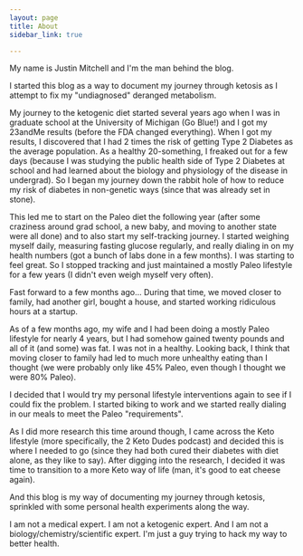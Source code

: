```yaml
---
layout: page
title: About
sidebar_link: true

---
```

My name is Justin Mitchell and I'm the man behind the blog.

I started this blog as a way to document my journey through ketosis as I attempt to fix my "undiagnosed" deranged metabolism.

My journey to the ketogenic diet started several years ago when I was in graduate school at the University of Michigan (Go Blue!) and I got my 23andMe results (before the FDA changed everything). When I got my results, I discovered that I had 2 times the risk of getting Type 2 Diabetes as the average population. As a healthy 20-something, I freaked out for a few days (because I was studying the public health side of Type 2 Diabetes at school and had learned about the biology and physiology of the disease in undergrad). So I began my journey down the rabbit hole of how to reduce my risk of diabetes in non-genetic ways (since that was already set in stone).

This led me to start on the Paleo diet the following year (after some craziness around grad school, a new baby, and moving to another state were all done) and to also start my self-tracking journey. I started weighing myself daily, measuring fasting glucose regularly, and really dialing in on my health numbers (got a bunch of labs done in a few months). I was starting to feel great. So I stopped tracking and just maintained a mostly Paleo lifestyle for a few years (I didn't even weigh myself very often). 

Fast forward to a few months ago... During that time, we moved closer to family, had another girl, bought a house, and started working ridiculous hours at a startup. 

As of a few months ago, my wife and I had been doing a mostly Paleo lifestyle for nearly 4 years, but I had somehow gained twenty pounds and all of it (and some) was fat. I was not in a healthy. Looking back, I think that moving closer to family had led to much more unhealthy eating than I thought (we were probably only like 45% Paleo, even though I thought we were 80% Paleo). 

I decided that I would try my personal lifestyle interventions again to see if I could fix the problem. I started biking to work and we started really dialing in our meals to meet the Paleo "requirements".  

As I did more research this time around though, I came across the Keto lifestyle (more specifically, the 2 Keto Dudes podcast) and decided this is where I needed to go (since they had both cured their diabetes with diet alone, as they like to say). After digging into the research, I decided it was time to transition to a more Keto way of life (man, it's good to eat cheese again). 

And this blog is my way of documenting my journey through ketosis, sprinkled with some personal health experiments along the way.

I am not a medical expert. I am not a ketogenic expert. And I am not a biology/chemistry/scientific expert. I'm just a guy trying to hack my way to better health.